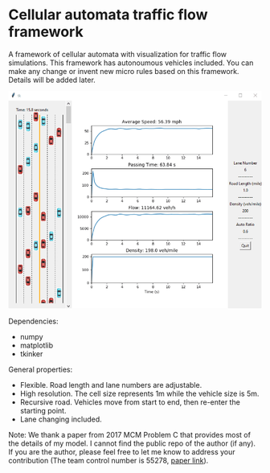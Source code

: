 # Cellular automata traffic flow framework

A framework of cellular automata with visualization for traffic flow simulations. This framework has autonoumous vehicles included. You can make any change or invent new micro rules based on this framework. Details will be added later.


<img src="image/demo-6.gif" width="600">


Dependencies:
- numpy
- matplotlib
- tkinker

General properties:
- Flexible. Road length and lane numbers are adjustable.
- High resolution. The cell size represents 1m while the vehicle size is 5m.
- Recursive road. Vehicles move from start to end, then re-enter the starting point.
- Lane changing included.

Note: We thank a paper from 2017 MCM Problem C that provides most of the details of my model. I cannot find the public repo of the author (if any). If you are the author, please feel free to let me know to address your contribution (The team control number is 55278, [paper link](https://myhome.spu.edu/lauw/MCM/4725%20Case%20Studies/2017%20Problem%20C%20Co-op/Co-op02.pdf)).


